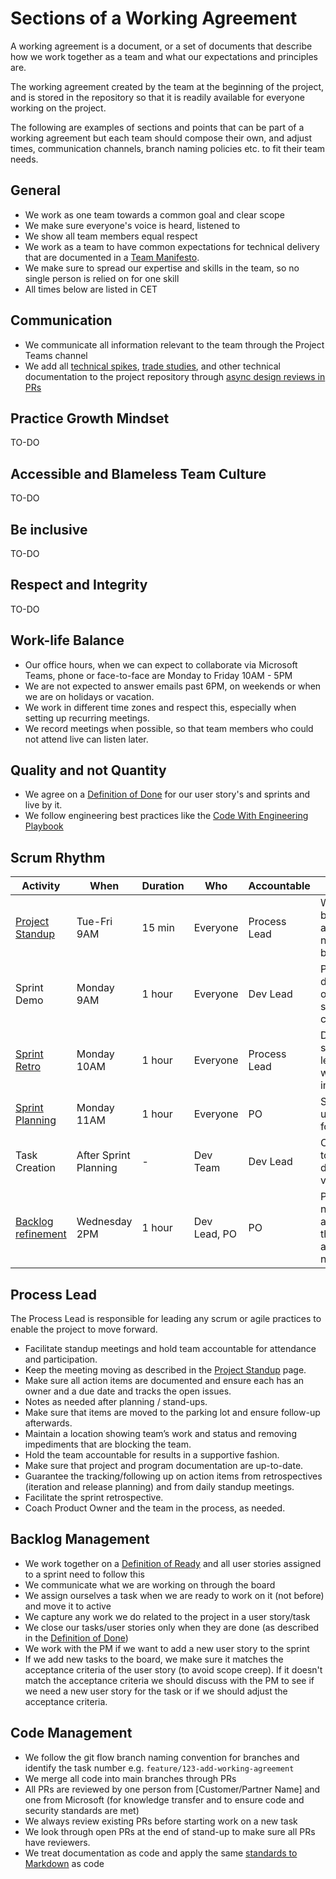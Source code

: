 # Sections of a Working Agreement

A working agreement is a document, or a set of documents that describe how we work together as a team and what our
expectations and principles are.

The working agreement created by the team at the beginning of the project, and is stored in the repository so that it is
readily available for everyone working on the project.

The following are examples of sections and points that can be part of a working agreement but each team should compose
their own, and adjust times, communication channels, branch naming policies etc. to fit their team needs.

## General

- We work as one team towards a common goal and clear scope
- We make sure everyone's voice is heard, listened to
- We show all team members equal respect
- We work as a team to have common expectations for technical delivery that are documented in a [Team Manifesto](team-manifesto.md).
- We make sure to spread our expertise and skills in the team, so no single person is relied on for one skill
- All times below are listed in CET

## Communication

- We communicate all information relevant to the team through the Project Teams channel
- We add all [technical spikes](../../design/design-reviews/recipes/technical-spike.md), [trade studies](../../design/design-reviews/trade-studies/README.md), and other technical documentation to the project repository through [async design reviews in PRs](../../design/design-reviews/recipes/async-design-reviews.md)

## Practice Growth Mindset

TO-DO

## Accessible and Blameless Team Culture

TO-DO

## Be inclusive

TO-DO

## Respect and Integrity

TO-DO

## Work-life Balance

- Our office hours, when we can expect to collaborate via Microsoft Teams, phone or face-to-face are Monday to Friday 10AM - 5PM
- We are not expected to answer emails past 6PM, on weekends or when we are on holidays or vacation.
- We work in different time zones and respect this, especially when setting up recurring meetings.
- We record meetings when possible, so that team members who could not attend live can listen later.

## Quality and not Quantity

- We agree on a [Definition of Done](definition-of-done.md) for our user story's and sprints and live by it.
- We follow engineering best practices like the [Code With Engineering Playbook](https://github.com/microsoft/code-with-engineering-playbook)

## Scrum Rhythm

| Activity | When | Duration | Who | Accountable | Goal |
|-|-|-|-|-|-|
| [Project Standup](../stand-ups/README.md) | Tue-Fri 9AM | 15 min | Everyone | Process Lead | What has been accomplished, next steps, blockers |
| Sprint Demo | Monday 9AM | 1 hour | Everyone | Dev Lead | Present work done and sign off on user story completion |
| [Sprint Retro](../retrospectives.md) | Monday 10AM | 1 hour | Everyone | Process Lead | Dev Teams shares learnings and what can be improved |
| [Sprint Planning](../sprint-planning/README.md) | Monday 11AM | 1 hour | Everyone | PO | Size and plan user stories for the sprint |
| Task Creation | After Sprint Planning | - | Dev Team | Dev Lead | Create tasks to clarify and determine velocity |
| [Backlog refinement](../backlog-management/backlog-refinement.md) | Wednesday 2PM | 1 hour | Dev Lead, PO | PO | Prepare for next sprint and ensure that stories are ready for next sprint. |

## Process Lead

The Process Lead is responsible for leading any scrum or agile practices to enable the project to move forward.

- Facilitate standup meetings and hold team accountable for attendance and participation.
- Keep the meeting moving as described in the [Project Standup](../stand-ups/README.md) page.
- Make sure all action items are documented and ensure each has an owner and a due date and tracks the open issues.
- Notes as needed after planning / stand-ups.
- Make sure that items are moved to the parking lot and ensure follow-up afterwards.
- Maintain a location showing team’s work and status and removing impediments that are blocking the team.
- Hold the team accountable for results in a supportive fashion.
- Make sure that project and program documentation are up-to-date.
- Guarantee the tracking/following up on action items from retrospectives (iteration and release planning) and from daily standup meetings.
- Facilitate the sprint retrospective.
- Coach Product Owner and the team in the process, as needed.

## Backlog Management

- We work together on a [Definition of Ready](definition-of-ready.md) and all user stories assigned to a sprint need to follow this
- We communicate what we are working on through the board
- We assign ourselves a task when we are ready to work on it (not before) and move it to active
- We capture any work we do related to the project in a user story/task
- We close our tasks/user stories only when they are done (as described in the [Definition of Done](definition-of-done.md))
- We work with the PM if we want to add a new user story to the sprint
- If we add new tasks to the board, we make sure it matches the acceptance criteria of the user story (to avoid scope creep).
  If it doesn't match the acceptance criteria we should discuss with the PM to see if we need a new user story for the task or if we should adjust the acceptance criteria.

## Code Management

- We follow the git flow branch naming convention for branches and identify the task number e.g. `feature/123-add-working-agreement`
- We merge all code into main branches through PRs
- All PRs are reviewed by one person from [Customer/Partner Name] and one from Microsoft (for knowledge transfer and to ensure code and security standards are met)
- We always review existing PRs before starting work on a new task
- We look through open PRs at the end of stand-up to make sure all PRs have reviewers.
- We treat documentation as code and apply the same [standards to Markdown](../../code-reviews/recipes/markdown.md) as code
